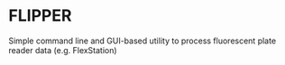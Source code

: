 # FLIPPER
Simple command line and GUI-based utility to process fluorescent plate reader data (e.g. FlexStation)
